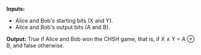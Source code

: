 **Inputs:** 

- Alice and Bob's starting bits (X and Y).
- Alice and Bob's output bits (A and B).

**Output:**
  True if Alice and Bob won the CHSH game, that is, if X $\land$ Y = A $\oplus$ B, and false otherwise.

